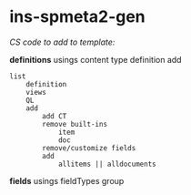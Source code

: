 # ins-spmeta2-gen


*CS code to add to template:*

**definitions**
usings
    content type
        definition
        add

    list
        definition
        views
        QL
        add
            add CT
            remove built-ins
                item
                doc
            remove/customize fields
            add
                allitems || alldocuments

**fields**
usings
    fieldTypes
    group
    